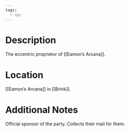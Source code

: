 ```yaml
---
tags:
  - npc
---
```

# Description
The eccentric proprietor of [[Eamon’s Arcana]].
# Location
[[Eamon’s Arcana]] in [[Brink]].
# Additional Notes
Official sponsor of the party. Collects their mail for them.